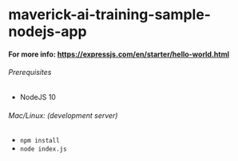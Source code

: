 # maverick-ai-training-sample-nodejs-app

#### For more info: https://expressjs.com/en/starter/hello-world.html

###### Prerequisites
- NodeJS 10  

###### Mac/Linux: (development server)  
- `npm install`  
- `node index.js`  